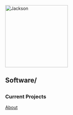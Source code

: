 <img src="./images.jh.jpeg" alt="Jackson" width="200" height="200">
<h2>Software/<h2>

<h3>Current Projects</h3>

<nav> <a href="/about">About</a>
